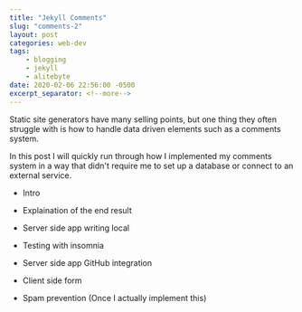 ```yaml
---
title: "Jekyll Comments"
slug: "comments-2"
layout: post
categories: web-dev
tags: 
    - blogging
    - jekyll
    - alitebyte
date: 2020-02-06 22:56:00 -0500
excerpt_separator: <!--more-->
---
```


Static site generators have many selling points, but one thing they often 
struggle with is how to handle data driven elements such as a comments system. 

In this post I will quickly run through how I implemented my comments system
in a way that didn't require me to set up a database or connect to an external
service.

<!--more-->

- Intro

- Explaination of the end result

- Server side app writing local

- Testing with insomnia

- Server side app GitHub integration

- Client side form

- Spam prevention (Once I actually implement this)
